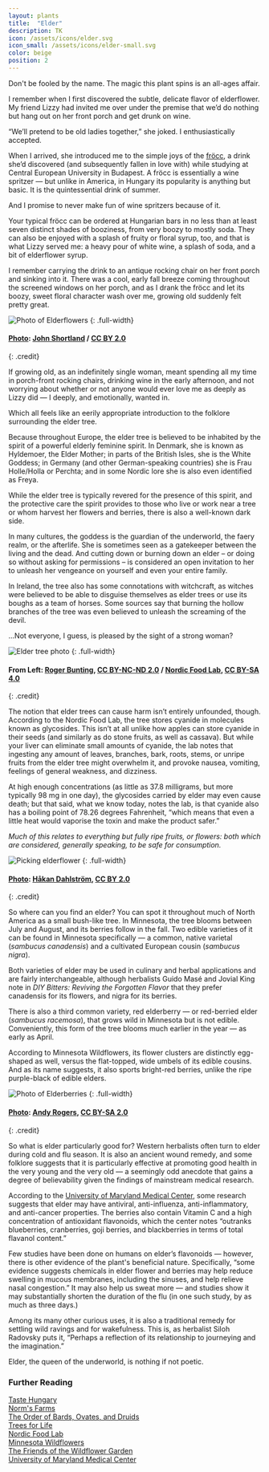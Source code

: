 ```yaml
---
layout: plants
title:  "Elder"
description: TK
icon: /assets/icons/elder.svg
icon_small: /assets/icons/elder-small.svg
color: beige
position: 2
---
```

Don't be fooled by the name. The magic this plant spins is an all-ages affair. 

I remember when I first discovered the subtle, delicate flavor of elderflower. My friend Lizzy had invited me over under the premise that we’d do nothing but hang out on her front porch and get drunk on wine. 

“We’ll pretend to be old ladies together,” she joked. I enthusiastically accepted. 

When I arrived, she introduced me to the simple joys of the [fröcc](http://tastehungary.com/the-wine-lovers-guide-to-the-froccs/), a drink she’d discovered (and subsequently fallen in love with) while studying at Central European University in Budapest. A fröcc is essentially a wine spritzer — but unlike in America, in Hungary its popularity is anything but basic. It is the quintessential drink of summer. 

And I promise to never make fun of wine spritzers because of it. 

Your typical fröcc can be ordered at Hungarian bars in no less than at least seven distinct shades of booziness, from very boozy to mostly soda. They can also be enjoyed with a splash of fruity or floral syrup, too, and that is what Lizzy served me: a heavy pour of white wine, a splash of soda, and a bit of elderflower syrup. 

I remember carrying the drink to an antique rocking chair on her front porch and sinking into it. There was a cool, early fall breeze coming throughout the screened windows on her porch, and as I drank the fröcc and let its boozy, sweet floral character wash over me, growing old suddenly felt pretty great. 

![Photo of Elderflowers](http://media.botanicromantic.com/8845443914_71902331af_o.jpg)
{: .full-width}
#### [Photo](https://www.flickr.com/photos/johnshortland/8845443914): [John Shortland](https://www.flickr.com/people/johnshortland/) / [CC BY 2.0](https://creativecommons.org/licenses/by/2.0)
{: .credit}

If growing old, as an indefinitely single woman, meant spending all my time in porch-front rocking chairs, drinking wine in the early afternoon, and not worrying about whether or not anyone would ever love me as deeply as Lizzy did — I deeply, and emotionally, wanted in.

Which all feels like an eerily appropriate introduction to the folklore surrounding the elder tree. 

Because throughout Europe, the elder tree is believed to be inhabited by the spirit of a powerful elderly feminine spirit. In Denmark, she is known as Hyldemoer, the Elder Mother; in parts of the British Isles, she is the White Goddess; in Germany (and other German-speaking countries) she is Frau Holle/Holla or Perchta; and in some Nordic lore she is also even identified as Freya.  

While the elder tree is typically revered for the presence of this spirit, and the protective care the spirit provides to those who live or work near a tree or whom harvest her flowers and berries, there is also a well-known dark side. 

In many cultures, the goddess is the guardian of the underworld, the faery realm, or the afterlife. She is sometimes seen as a gatekeeper between the living and the dead. And cutting down or burning down an elder – or doing so without asking for permissions – is considered an open invitation to her to unleash her vengeance on yourself and even your entire family.

In Ireland, the tree also has some connotations with witchcraft, as witches were believed to be able to disguise themselves as elder trees or use its boughs as a team of horses. Some sources say that burning the hollow branches of the tree was even believed to unleash the screaming of the devil.

...Not everyone, I guess, is pleased by the sight of a strong woman?  

![Elder tree photo](http://media.botanicromantic.com/Elder-1-100.jpg)
{: .full-width}
#### From Left: [Roger Bunting](https://flic.kr/p/nRC8Qr), [CC BY-NC-ND 2.0](https://creativecommons.org/licenses/by-nc-nd/2.0/) / [Nordic Food Lab](http://nordicfoodlab.org/blog/2013/6/an-older-elder), [CC BY-SA 4.0](https://creativecommons.org/licenses/by-sa/4.0/)
{: .credit}

The notion that elder trees can cause harm isn’t entirely unfounded, though. According to the Nordic Food Lab, the tree stores cyanide in molecules known as glycosides. This isn’t at all unlike how apples can store cyanide in their seeds (and similarly as do stone fruits, as well as cassava). But while your liver can eliminate small amounts of cyanide, the lab notes that ingesting any amount of leaves, branches, bark, roots, stems, or unripe fruits from the elder tree might overwhelm it, and provoke nausea, vomiting, feelings of general weakness, and dizziness. 

At high enough concentrations (as little as 37.8 milligrams, but more typically 98 mg in one day), the glycosides carried by elder may even cause death; but that said, what we know today, notes the lab, is that cyanide also has a boiling point of 78.26 degrees Fahrenheit, “which means that even a little heat would vaporise the toxin and make the product safer.”

_Much of this relates to everything but fully ripe fruits, or flowers: both which are considered, generally speaking, to be safe for consumption._  

![Picking elderflower](http://media.botanicromantic.com/4783002036_6157b5f8c5_o.jpg)
{: .full-width}
#### [Photo](https://www.flickr.com/photos/dahlstroms/4783002036): [Håkan Dahlström](https://www.flickr.com/people/dahlstroms/), [CC BY 2.0](https://creativecommons.org/licenses/by/2.0)
{: .credit}

So where can you find an elder? You can spot it throughout much of North America as a small bush-like tree. In Minnesota, the tree blooms between July and August, and its berries follow in the fall. Two edible varieties of it can be found in Minnesota specifically — a common, native varietal (_sambucus canadensis_) and a cultivated European cousin (_sambucus nigra_).

Both varieties of elder may be used in culinary and herbal applications and are fairly interchangeable, although herbalists Guido Masé and Jovial King note in _DIY Bitters: Reviving the Forgotten Flavor_ that they prefer canadensis for its flowers, and nigra for its berries.

There is also a third common variety, red elderberry — or red-berried elder (_sambucus racemosa_), that grows wild in Minnesota but is not edible. Conveniently, this form of the tree blooms much earlier in the year — as early as April. 

According to Minnesota Wildflowers, its flower clusters are distinctly egg-shaped as well, versus the flat-topped, wide umbels of its edible cousins. And as its name suggests, it also sports bright-red berries, unlike the ripe purple-black of edible elders. 

![Photo of Elderberries](http://media.botanicromantic.com/9937369114_9419f66793_o.jpg)
{: .full-width}
#### [Photo](https://flic.kr/p/g98BCf): [Andy Rogers](https://www.flickr.com/photos/cobaltfish/), [CC BY-SA 2.0](https://creativecommons.org/licenses/by-sa/2.0/) 
{: .credit}

So what is elder particularly good for? Western herbalists often turn to elder during cold and flu season. It is also an ancient wound remedy, and some folklore suggests that it is particularly effective at promoting good health in the very young and the very old — a seemingly odd anecdote that gains a degree of believability given the findings of mainstream medical research. 

According to the [University of Maryland Medical Center](http://www.umm.edu/health/medical/altmed/herb/elderberry), some research suggests that elder may have antiviral, anti-influenza, anti-inflammatory, and anti-cancer properties. The berries also contain Vitamin C and a high concentration of antioxidant flavonoids, which the center notes “outranks blueberries, cranberries, goji berries, and blackberries in terms of total flavanol content.”

Few studies have been done on humans on elder’s flavonoids — however, there is other evidence of the plant's beneficial nature. Specifically, “some evidence suggests chemicals in elder flower and berries may help reduce swelling in mucous membranes, including the sinuses, and help relieve nasal congestion.” It may also help us sweat more — and studies show it may substantially shorten the duration of the flu (in one such study, by as much as three days.)

Among its many other curious uses, it is also a traditional remedy for settling wild ravings and for wakefulness. This is, as herbalist Siloh Radovsky puts it, “Perhaps a reflection of its relationship to journeying and the imagination.”

Elder, the queen of the underworld, is nothing if not poetic. 

### Further Reading

[Taste Hungary](http://tastehungary.com/the-wine-lovers-guide-to-the-froccs/)  
[Norm's Farms](https://normsfarms.com/blogs/growing-and-harvesting-elderberry/elder-tree-folklore-part-1)  
[The Order of Bards, Ovates, and Druids](http://www.druidry.org/library/trees/tree-lore-elder)  
[Trees for Life](https://treesforlife.org.uk/forest/mythology-folklore/elder/)  
[Nordic Food Lab](http://nordicfoodlab.org/blog/2013/6/an-older-elder)  
[Minnesota Wildflowers](https://www.minnesotawildflowers.info/shrub/common-elderberry)  
[The Friends of the Wildflower Garden](http://www.friendsofthewildflowergarden.org/pages/plants/canadaelderberry.html)  
[University of Maryland Medical Center](http://www.umm.edu/health/medical/altmed/herb/elderberry)  